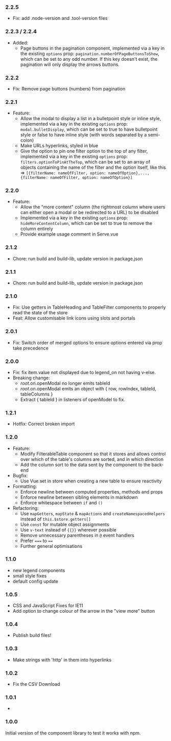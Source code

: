 ### 2.2.5

- Fix: add .node-version and .tool-version files

### 2.2.3 / 2.2.4

- Added:
  - Page buttons in the pagination component, implemented via a key in the existing `options` prop: `pagination.numberOfPageButtonsToShow`, which can be set to any odd number. If this key doesn't exist, the pagination will only display the arrows buttons.

### 2.2.2

- Fix: Remove page buttons (numbers) from pagination

### 2.2.1

- Feature:
  - Allow the modal to display a list in a bulletpoint style or inline style, implemented via a key in the existing `options` prop: `modal.bulletDisplay`, which can be set to true to have bulletpoint style or false to have inline style (with words separated by a semi-colon)
  - Make URLs hyperlinks, styled in blue
  - Give the option to pin one filter option to the top of any filter, implemented via a key in the existing `options` prop: `filters.optionToPinAtTheTop`, which can be set to an array of objects containing the name of the filter and the option itself, like this => `[{filterName: nameOfFilter, option: nameOfOption},...,{filterName: nameOfFilter, option: nameOfOption}]`

### 2.2.0

- Feature:
  - Allow the "more content" column (the rightmost column where users can either open a modal or be redirected to a URL) to be disabled
  - Implemented via a key in the existing `options` prop: `hideMoreContentColumn`, which can be set to true to remove the column entirely
  - Provide example usage comment in Serve.vue

### 2.1.2

- Chore: run build and build-lib, update version in package.json

### 2.1.1

- Chore: run build and build-lib, update version in package.json

### 2.1.0

- Fix: Use getters in TableHeading and TableFilter components to properly read the state of the store
- Feat: Allow customisable link icons using slots and portals

### 2.0.1

- Fix: Switch order of merged options to ensure options entered via prop take precedence

### 2.0.0

- Fix: fix item.value not displayed due to legend_on not having v-else.
- Breaking change:
  - $root.$on.openModal no longer emits tableId
  - $root.$on.openModal emits an object with { row, rowIndex, tableId, tableColumns }
  - Extract { tableId } in listeners of openModel to fix.

### 1.2.1

- Hotfix: Correct broken import

### 1.2.0

- Feature:
  - Modify FilterableTable component so that it stores and allows control over which of the table's columns are sorted, and in which direction
  - Add the column sort to the data sent by the component to the back-end
- Bugfix:
  - Use Vue.set in store when creating a new table to ensure reactivity
- Formatting:
  - Enforce newline between computed properties, methods and props
  - Enforce newline between sibling elements in markdown
  - Enforce whitespace between `if` and `()`
- Refactoring: 
  - Use `mapGetters`, `mapState` & `mapActions` and `createNamespacedHelpers` instead of `this.$store.getters[]`
  - Use `const` for mutable object assignments
  - Use `v-text` instead of `{{}}` wherever possible
  - Remove unnecessary parentheses in `@` event handlers
  - Prefer `===` to `==`
  - Further general optimisations

### 1.1.0

- new legend components
- small style fixes
- default config update
### 1.0.5

- CSS and JavaScript Fixes for IE11
- Add option to change colour of the arrow in the "view more" button
### 1.0.4

- Publish build files!

### 1.0.3

- Make strings with 'http' in them into hyperlinks

### 1.0.2

- Fix the CSV Download
### 1.0.1

- 

### 1.0.0

Initial version of the component library to test it works with npm.